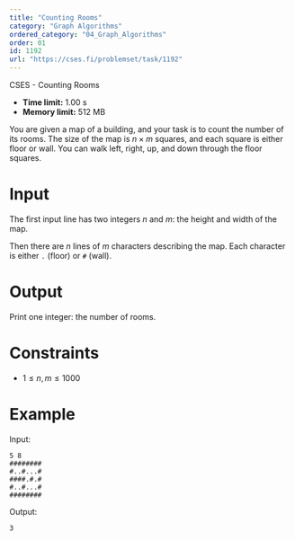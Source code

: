 ```yaml
---
title: "Counting Rooms"
category: "Graph Algorithms"
ordered_category: "04_Graph_Algorithms"
order: 01
id: 1192
url: "https://cses.fi/problemset/task/1192"
---
```


CSES - Counting Rooms

  * **Time limit:** 1.00 s
  * **Memory limit:** 512 MB

You are given a map of a building, and your task is to count the number of its
rooms. The size of the map is $n \times m$ squares, and each square is either
floor or wall. You can walk left, right, up, and down through the floor
squares.

# Input

The first input line has two integers $n$ and $m$: the height and width of the
map.

Then there are $n$ lines of $m$ characters describing the map. Each character
is either `.` (floor) or `#` (wall).

# Output

Print one integer: the number of rooms.

# Constraints

  * $1 \le n,m \le 1000$

# Example

Input:

    
    
    5 8
    ########
    #..#...#
    ####.#.#
    #..#...#
    ########
    

Output:

    
    
    3
    

